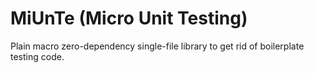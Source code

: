 # MiUnTe (Micro Unit Testing)
Plain macro zero-dependency single-file library to get rid of boilerplate testing code.